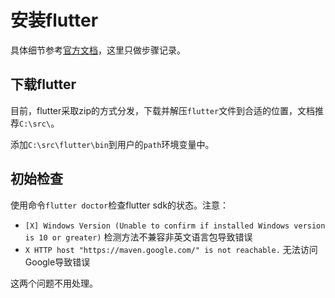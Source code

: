 # 安装flutter

具体细节参考[官方文档](https://docs.flutter.dev/get-started/install/windows)，这里只做步骤记录。

## 下载flutter

目前，flutter采取zip的方式分发，下载并解压`flutter`文件到合适的位置，文档推荐`C:\src\`。

添加`C:\src\flutter\bin`到用户的`path`环境变量中。

## 初始检查

使用命令`flutter doctor`检查flutter sdk的状态。注意：

- `[X] Windows Version (Unable to confirm if installed Windows version is 10 or greater)` 检测方法不兼容非英文语言包导致错误
- `X HTTP host "https://maven.google.com/" is not reachable.` 无法访问Google导致错误

这两个问题不用处理。
